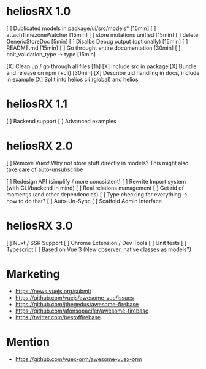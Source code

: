 # heliosRX 1.0

[ ] Dublicated models in package/ui/src/models* [15min]
[ ] attachTimezoneWatcher [15min]
[ ] store mutations unified [15min]
[ ] delete GenericStoreDoc [5min]
[ ] Disalbe Debug output (optionally) [15min]
[ ] README.md [15min]
[ ] Go throught entire documentation [30min]
[ ] bolt_validation_type -> type [15min]

[X] Clean up / go through all files [1h]
[X] include src in package
[X] Bundle and release on npm (+cli) [30min]
[X] Describe uid handling in docs, include in example
[X] Split into helios cli (global) and helios

# heliosRX 1.1

[ ] Backend support
[ ] Advanced examples

# heliosRX 2.0

[ ] Remove Vuex! Why not store stuff directly in models? This might also take
    care of auto-unsubscribe

[ ] Redesign API (simplify / more concsistent)
[ ] Rewrite Import system (with CLI/backend in mind)
[ ] Real relations management
[ ] Get rid of momentjs (and other dependencies)
[ ] Type checking for everything -> how to do that?
[ ] Auto-Un-Sync
[ ] Scaffold Admin Interface

# heliosRX 3.0

[ ] Nuxt / SSR Support
[ ] Chrome Extension / Dev Tools
[ ] Unit tests
[ ] Typescript
[ ] Based on Vue 3 (New observer, native classes as models?)

# Marketing

- https://news.vuejs.org/submit
- https://github.com/vuejs/awesome-vue/issues
- https://github.com/jthegedus/awesome-firebase
- https://github.com/afonsopacifer/awesome-firebase
- https://twitter.com/bestoffirebase


# Mention

- https://github.com/vuex-orm/awesome-vuex-orm
